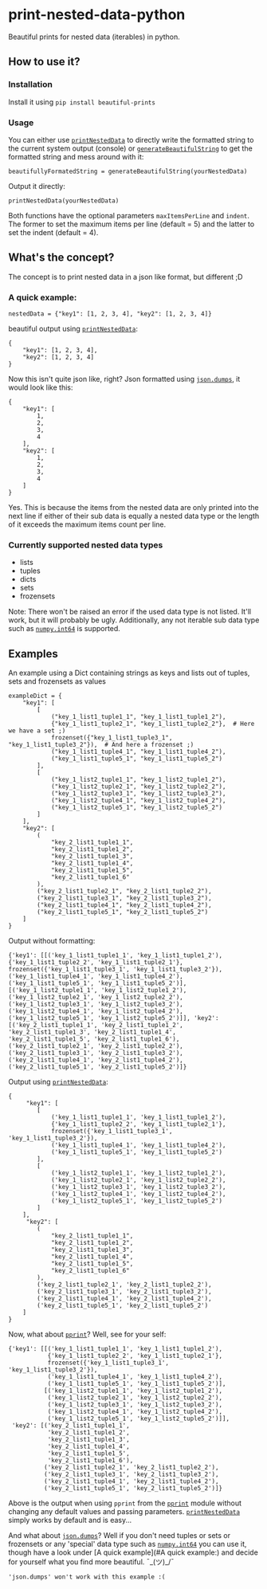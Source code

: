 # print-nested-data-python
Beautiful prints for nested data (iterables) in python.

## How to use it?
### Installation
Install it using ```pip install beautiful-prints```

### Usage
You can either use [`printNestedData`](https://github.com/FredVB1/print-nested-data-python/blob/575e64bfd299774f87b05fb0eb7bb8342d04a326/printNestedData.py#L3)
to directly write the formatted string to the current system output (console) or 
[`generateBeautifulString`](https://github.com/FredVB1/print-nested-data-python/blob/575e64bfd299774f87b05fb0eb7bb8342d04a326/printNestedData.py#L33)
to get the formatted string and mess around with it:
```
beautifullyFormatedString = generateBeautifulString(yourNestedData)
```
Output it directly:
```
printNestedData(yourNestedData)
```
Both functions have the optional parameters `maxItemsPerLine` and `indent`. The former to set the maximum items per 
line (default = 5) and the latter to set the indent (default = 4). 

## What's the concept?
The concept is to print nested data in a json like format, but different ;D

### A quick example:
```
nestedData = {"key1": [1, 2, 3, 4], "key2": [1, 2, 3, 4]}
```
beautiful output using [`printNestedData`](https://github.com/FredVB1/print-nested-data-python/blob/575e64bfd299774f87b05fb0eb7bb8342d04a326/printNestedData.py#L3):
```
{
    "key1": [1, 2, 3, 4], 
    "key2": [1, 2, 3, 4]
}
```
Now this isn't quite json like, right? Json formatted using [`json.dumps`](https://docs.python.org/3/library/json.html), 
it would look like this:
```
{
    "key1": [
        1, 
        2, 
        3, 
        4
    ], 
    "key2": [
        1, 
        2, 
        3, 
        4
    ]
}
```
Yes. This is because the items from the nested data are only printed into the next line if either of their sub data is 
equally a nested data type or the length of it exceeds the maximum items count per line.

### Currently supported nested data types
* lists
* tuples
* dicts
* sets
* frozensets

Note: There won't be raised an error if the used data type is not listed. It'll work, but it will probably be ugly. 
Additionally, any not iterable sub data type such as
[`numpy.int64`](https://numpy.org/doc/stable/reference/arrays.scalars.html#numpy.int64) is supported.

## Examples
An example using a Dict containing strings as keys and lists out of tuples, sets and frozensets as values
```
exampleDict = {
    "key1": [
        [
            ("key_1_list1_tuple1_1", "key_1_list1_tuple1_2"),
            {"key_1_list1_tuple2_1", "key_1_list1_tuple2_2"},  # Here we have a set ;)
            frozenset({"key_1_list1_tuple3_1", "key_1_list1_tuple3_2"}),  # And here a frozenset ;)
            ("key_1_list1_tuple4_1", "key_1_list1_tuple4_2"),
            ("key_1_list1_tuple5_1", "key_1_list1_tuple5_2")
        ],
        [
            ("key_1_list2_tuple1_1", "key_1_list2_tuple1_2"),
            ("key_1_list2_tuple2_1", "key_1_list2_tuple2_2"),
            ("key_1_list2_tuple3_1", "key_1_list2_tuple3_2"),
            ("key_1_list2_tuple4_1", "key_1_list2_tuple4_2"),
            ("key_1_list2_tuple5_1", "key_1_list2_tuple5_2")
        ]
    ],
    "key2": [
        (
            "key_2_list1_tuple1_1",
            "key_2_list1_tuple1_2",
            "key_2_list1_tuple1_3",
            "key_2_list1_tuple1_4",
            "key_2_list1_tuple1_5",
            "key_2_list1_tuple1_6"
        ),
        ("key_2_list1_tuple2_1", "key_2_list1_tuple2_2"),
        ("key_2_list1_tuple3_1", "key_2_list1_tuple3_2"),
        ("key_2_list1_tuple4_1", "key_2_list1_tuple4_2"),
        ("key_2_list1_tuple5_1", "key_2_list1_tuple5_2")
    ]
}
```
Output without formatting:
```
{'key1': [[('key_1_list1_tuple1_1', 'key_1_list1_tuple1_2'), {'key_1_list1_tuple2_2', 'key_1_list1_tuple2_1'}, frozenset({'key_1_list1_tuple3_1', 'key_1_list1_tuple3_2'}), ('key_1_list1_tuple4_1', 'key_1_list1_tuple4_2'), ('key_1_list1_tuple5_1', 'key_1_list1_tuple5_2')], [('key_1_list2_tuple1_1', 'key_1_list2_tuple1_2'), ('key_1_list2_tuple2_1', 'key_1_list2_tuple2_2'), ('key_1_list2_tuple3_1', 'key_1_list2_tuple3_2'), ('key_1_list2_tuple4_1', 'key_1_list2_tuple4_2'), ('key_1_list2_tuple5_1', 'key_1_list2_tuple5_2')]], 'key2': [('key_2_list1_tuple1_1', 'key_2_list1_tuple1_2', 'key_2_list1_tuple1_3', 'key_2_list1_tuple1_4', 'key_2_list1_tuple1_5', 'key_2_list1_tuple1_6'), ('key_2_list1_tuple2_1', 'key_2_list1_tuple2_2'), ('key_2_list1_tuple3_1', 'key_2_list1_tuple3_2'), ('key_2_list1_tuple4_1', 'key_2_list1_tuple4_2'), ('key_2_list1_tuple5_1', 'key_2_list1_tuple5_2')]}
```
Output using [`printNestedData`](https://github.com/FredVB1/print-nested-data-python/blob/575e64bfd299774f87b05fb0eb7bb8342d04a326/printNestedData.py#L3):
```
{
     "key1": [
        [
            ('key_1_list1_tuple1_1', 'key_1_list1_tuple1_2'),
            {'key_1_list1_tuple2_2', 'key_1_list1_tuple2_1'},
            frozenset({'key_1_list1_tuple3_1', 'key_1_list1_tuple3_2'}),
            ('key_1_list1_tuple4_1', 'key_1_list1_tuple4_2'),
            ('key_1_list1_tuple5_1', 'key_1_list1_tuple5_2')
        ],
        [
            ('key_1_list2_tuple1_1', 'key_1_list2_tuple1_2'),
            ('key_1_list2_tuple2_1', 'key_1_list2_tuple2_2'),
            ('key_1_list2_tuple3_1', 'key_1_list2_tuple3_2'),
            ('key_1_list2_tuple4_1', 'key_1_list2_tuple4_2'),
            ('key_1_list2_tuple5_1', 'key_1_list2_tuple5_2')
        ]
    ],
     "key2": [
        (
            "key_2_list1_tuple1_1",
            "key_2_list1_tuple1_2",
            "key_2_list1_tuple1_3",
            "key_2_list1_tuple1_4",
            "key_2_list1_tuple1_5",
            "key_2_list1_tuple1_6"
        ),
        ('key_2_list1_tuple2_1', 'key_2_list1_tuple2_2'),
        ('key_2_list1_tuple3_1', 'key_2_list1_tuple3_2'),
        ('key_2_list1_tuple4_1', 'key_2_list1_tuple4_2'),
        ('key_2_list1_tuple5_1', 'key_2_list1_tuple5_2')
    ]
}
```
Now, what about [`pprint`](https://docs.python.org/3/library/pprint.html)?
Well, see for your self:
```
{'key1': [[('key_1_list1_tuple1_1', 'key_1_list1_tuple1_2'),
           {'key_1_list1_tuple2_2', 'key_1_list1_tuple2_1'},
           frozenset({'key_1_list1_tuple3_1', 'key_1_list1_tuple3_2'}),
           ('key_1_list1_tuple4_1', 'key_1_list1_tuple4_2'),
           ('key_1_list1_tuple5_1', 'key_1_list1_tuple5_2')],
          [('key_1_list2_tuple1_1', 'key_1_list2_tuple1_2'),
           ('key_1_list2_tuple2_1', 'key_1_list2_tuple2_2'),
           ('key_1_list2_tuple3_1', 'key_1_list2_tuple3_2'),
           ('key_1_list2_tuple4_1', 'key_1_list2_tuple4_2'),
           ('key_1_list2_tuple5_1', 'key_1_list2_tuple5_2')]],
 'key2': [('key_2_list1_tuple1_1',
           'key_2_list1_tuple1_2',
           'key_2_list1_tuple1_3',
           'key_2_list1_tuple1_4',
           'key_2_list1_tuple1_5',
           'key_2_list1_tuple1_6'),
          ('key_2_list1_tuple2_1', 'key_2_list1_tuple2_2'),
          ('key_2_list1_tuple3_1', 'key_2_list1_tuple3_2'),
          ('key_2_list1_tuple4_1', 'key_2_list1_tuple4_2'),
          ('key_2_list1_tuple5_1', 'key_2_list1_tuple5_2')]}
```
Above is the output when using `pprint` from the [`pprint`](https://docs.python.org/3/library/pprint.html) module 
without changing any default values and passing parameters. [`printNestedData`](https://github.com/FredVB1/print-nested-data-python/blob/575e64bfd299774f87b05fb0eb7bb8342d04a326/printNestedData.py#L3)
simply works by default and is easy...

And what about [`json.dumps`](https://docs.python.org/3/library/json.html)?
Well if you don't need tuples or sets or frozensets or any 'special' data type such as 
[`numpy.int64`](https://numpy.org/doc/stable/reference/arrays.scalars.html#numpy.int64) you can use it, though have a 
look under [A quick example](#A quick example:) and decide for yourself what you find more beautiful.
¯\_(ツ)_/¯
```
'json.dumps' won't work with this example :(
```
